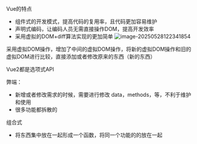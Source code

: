Vue的特点

- 组件式的开发模式，提高代码的复用率，且代码更加容易维护
- 声明式编码，让编码人员无需直接操作DOM，提高开发效率
- 采用虚拟的DOM+diff算法实现的更加简单
  ![image-20250528122341854](C:\Users\Lenovo\AppData\Roaming\Typora\typora-user-images\image-20250528122341854.png)

​	采用虚拟DOM操作，增加了中间的虚拟DOM操作，将新的虚拟DOM操作和旧的虚拟DOM进行比较，直接添加或者修改原来的东西（新的东西）





Vue2都是选项式API

弊端：

- 新增或者修改需求的时候，需要进行修改 data，methods，等，不利于维护和使用
- 很多功能都拆散的

组合式

- 将东西集中放在一起形成一个函数，将同一个功能的的放在一起





